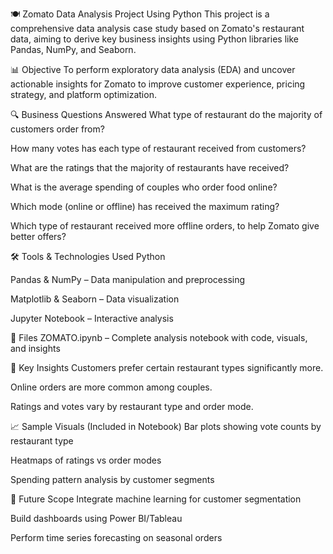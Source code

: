 🍽️ Zomato Data Analysis Project Using Python
This project is a comprehensive data analysis case study based on Zomato's restaurant data, aiming to derive key business insights using Python libraries like Pandas, NumPy, and Seaborn.

📊 Objective
To perform exploratory data analysis (EDA) and uncover actionable insights for Zomato to improve customer experience, pricing strategy, and platform optimization.

🔍 Business Questions Answered
What type of restaurant do the majority of customers order from?

How many votes has each type of restaurant received from customers?

What are the ratings that the majority of restaurants have received?

What is the average spending of couples who order food online?

Which mode (online or offline) has received the maximum rating?

Which type of restaurant received more offline orders, to help Zomato give better offers?

🛠️ Tools & Technologies Used
Python

Pandas & NumPy – Data manipulation and preprocessing

Matplotlib & Seaborn – Data visualization

Jupyter Notebook – Interactive analysis

📁 Files
ZOMATO.ipynb – Complete analysis notebook with code, visuals, and insights

📌 Key Insights
Customers prefer certain restaurant types significantly more.

Online orders are more common among couples.

Ratings and votes vary by restaurant type and order mode.

📈 Sample Visuals (Included in Notebook)
Bar plots showing vote counts by restaurant type

Heatmaps of ratings vs order modes

Spending pattern analysis by customer segments

🚀 Future Scope
Integrate machine learning for customer segmentation

Build dashboards using Power BI/Tableau

Perform time series forecasting on seasonal orders
